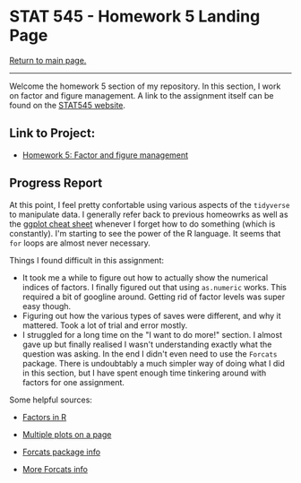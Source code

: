 STAT 545 - Homework 5 Landing Page
================

[Return to main page.](https://github.com/HScheiber/STAT545-hw-Scheiber-Hayden/blob/master/README.md "Main page")

------------------------------------------------------------------------

Welcome the homework 5 section of my repository. In this section, I work on factor and figure management. A link to the assignment itself can be found on the [STAT545 website](http://stat545.com/hw05_factor-figure-boss-repo-hygiene.html).

Link to Project:
-----

-   [Homework 5: Factor and figure management](/hw05_Factor_Figure_Management/factor_figure_management.md)


Progress Report
---------------

At this point, I feel pretty confortable using various aspects of the `tidyverse` to manipulate data. I generally refer back to previous homeowrks as well as the [ggplot cheat sheet](https://www.rstudio.com/wp-content/uploads/2015/03/ggplot2-cheatsheet.pdf) whenever I forget how to do something (which is constantly). I'm starting to see the power of the R language. It seems that `for` loops are almost never necessary. 

Things I found difficult in this assignment:
- It took me a while to figure out how to actually show the numerical indices of factors. I finally figured out that using `as.numeric` works. This required a bit of googline around. Getting rid of factor levels was super easy though.
- Figuring out how the various types of saves were different, and why it mattered. Took a lot of trial and error mostly.
- I struggled for a long time on the "I want to do more!" section. I almost gave up but finally realised I wasn't understanding exactly what the question was asking. In the end I didn't even need to use the `Forcats` package. There is undoubtably a much simpler way of doing what I did in this section, but I have spent enough time tinkering around with factors for one assignment.

Some helpful sources:

- [Factors in R](https://www.stat.berkeley.edu/classes/s133/factors.html)

- [Multiple plots on a page](http://stat545.com/block020_multiple-plots-on-a-page.html)

- [Forcats package info](https://blog.rstudio.com/2016/08/31/forcats-0-1-0/)

- [More Forcats info](https://cran.r-project.org/web/packages/forcats/forcats.pdf)
